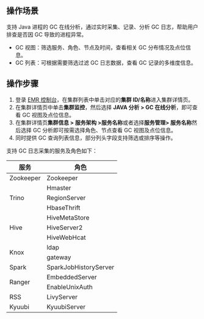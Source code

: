 ## 操作场景
支持 Java 进程的 GC 在线分析，通过实时采集、记录、分析 GC 日志，帮助用户排查是否因 GC 导致的进程异常。
- GC 视图：筛选服务、角色、节点及时间，查看相关 GC 分布情况及点位信息。
- GC 列表：可根据需要筛选过滤 GC 日志数据，查看 GC 记录的多维度信息。

## 操作步骤
1. 登录 [EMR 控制台](https://console.cloud.tencent.com/emr)，在集群列表中单击对应的**集群 ID/名称**进入集群详情页。
2. 在集群详情页中单击**集群监控**，然后选择 **JAVA 分析 > GC 在线分析**，即可查看 GC 视图及点位信息。
3. 在集群详情页**集群信息 > 服务架构 >服务名称**或者选择**服务管理> 服务名称**然后选择 GC 分析即可按需选择角色、节点查看 GC 视图及点位信息。
4. 同时提供 GC 查询列表信息，部分列头字段支持筛选或排序等操作。

支持 GC 日志采集的服务及角色如下：
<table>
<thead>
<tr>
<th>服务</th>
<th>角色</th>
</tr>
</thead>
<tbody><tr>
<td>Zookeeper</td>
<td>Zookeeper</td>
</tr>
<tr>
<td rowspan=3>Trino</td>
<td>Hmaster</td>
</tr>
<tr>
<td>RegionServer</td>
</tr>
<tr>
<td>HbaseThrift</td>
</tr>
<tr>
<td  rowspan=3>Hive</td>
<td>HiveMetaStore</td>
</tr>
<tr>
<td>HiveServer2</td>
</tr>
<tr>
<td>HiveWebHcat</td>
</tr>
<tr>
<td  rowspan=2>Knox</td>
<td>ldap</td>
</tr>
<tr>
<td>gateway</td>
</tr>
<tr>
<td>Spark</td>
<td>SparkJobHistoryServer</td>
</tr>
<tr>
<td  rowspan=2>Ranger</td>
<td>EmbeddedServer</td>
</tr>
<tr>
<td>EnableUnixAuth</td>
</tr>
<tr>
<td>RSS</td>
<td>LivyServer</td>
</tr>
<tr>
<td>Kyuubi</td>
<td>KyuubiServer</td>
</tr>
</tbody></table>

